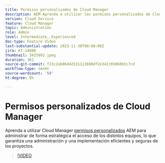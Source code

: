 ```yaml
---
title: Permisos personalizados de Cloud Manager
description: AEM Aprenda a utilizar los permisos personalizados de Cloud Manager en la administración de proyectos para administrar de forma estratégica el acceso para diferentes equipos, lo que garantiza una administración e implementación de proyectos eficientes y seguras.
version: Cloud Service
feature: Cloud Manager
topic: Administration
role: Admin
level: Intermediate, Experienced
doc-type: Feature Video
last-substantial-update: 2023-11-30T00:00:00Z
jira: KT-14608
thumbnail: 3425892.jpeg
duration: 361
source-git-commit: f23c2ab86d42531113690df2e342c65060b5c7cd
workflow-type: tm+mt
source-wordcount: '59'
ht-degree: 0%

---
```



# Permisos personalizados de Cloud Manager

Aprenda a utilizar Cloud Manager [permisos personalizados](https://experienceleague.adobe.com/docs/experience-manager-cloud-manager/content/requirements/custom-permissions.html) AEM para administrar de forma estratégica el acceso de los distintos equipos, lo que garantiza una administración y una implementación eficientes y seguras de los proyectos.

>[!VIDEO](https://video.tv.adobe.com/v/3425892/?learn=on)
